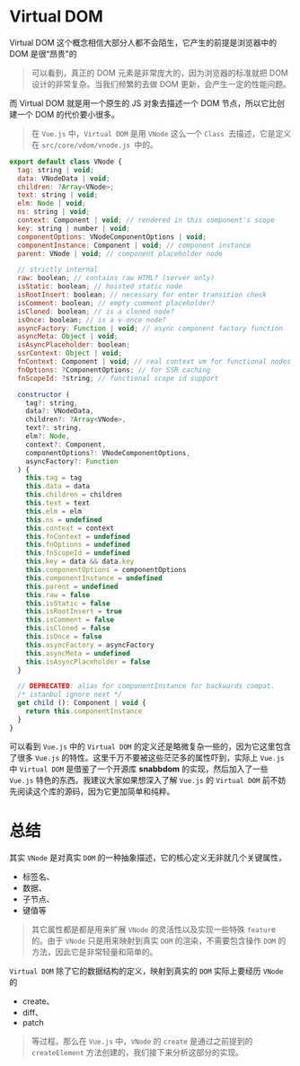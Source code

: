 # Virtual DOM
Virtual DOM 这个概念相信大部分人都不会陌生，它产生的前提是浏览器中的 DOM 是很“昂贵"的

>可以看到，真正的 DOM 元素是非常庞大的，因为浏览器的标准就把 DOM 设计的非常复杂。当我们频繁的去做 DOM 更新，会产生一定的性能问题。

而 Virtual DOM 就是用一个原生的 JS 对象去描述一个 DOM 节点，所以它比创建一个 DOM 的代价要小很多。
>在 `Vue.js` 中，`Virtual DOM` 是用 `VNode` 这么一个 `Class `去描述，它是定义在 `src/core/vdom/vnode.js `中的。


```js
export default class VNode {
  tag: string | void;
  data: VNodeData | void;
  children: ?Array<VNode>;
  text: string | void;
  elm: Node | void;
  ns: string | void;
  context: Component | void; // rendered in this component's scope
  key: string | number | void;
  componentOptions: VNodeComponentOptions | void;
  componentInstance: Component | void; // component instance
  parent: VNode | void; // component placeholder node

  // strictly internal
  raw: boolean; // contains raw HTML? (server only)
  isStatic: boolean; // hoisted static node
  isRootInsert: boolean; // necessary for enter transition check
  isComment: boolean; // empty comment placeholder?
  isCloned: boolean; // is a cloned node?
  isOnce: boolean; // is a v-once node?
  asyncFactory: Function | void; // async component factory function
  asyncMeta: Object | void;
  isAsyncPlaceholder: boolean;
  ssrContext: Object | void;
  fnContext: Component | void; // real context vm for functional nodes
  fnOptions: ?ComponentOptions; // for SSR caching
  fnScopeId: ?string; // functional scope id support

  constructor (
    tag?: string,
    data?: VNodeData,
    children?: ?Array<VNode>,
    text?: string,
    elm?: Node,
    context?: Component,
    componentOptions?: VNodeComponentOptions,
    asyncFactory?: Function
  ) {
    this.tag = tag
    this.data = data
    this.children = children
    this.text = text
    this.elm = elm
    this.ns = undefined
    this.context = context
    this.fnContext = undefined
    this.fnOptions = undefined
    this.fnScopeId = undefined
    this.key = data && data.key
    this.componentOptions = componentOptions
    this.componentInstance = undefined
    this.parent = undefined
    this.raw = false
    this.isStatic = false
    this.isRootInsert = true
    this.isComment = false
    this.isCloned = false
    this.isOnce = false
    this.asyncFactory = asyncFactory
    this.asyncMeta = undefined
    this.isAsyncPlaceholder = false
  }

  // DEPRECATED: alias for componentInstance for backwards compat.
  /* istanbul ignore next */
  get child (): Component | void {
    return this.componentInstance
  }
}
```

可以看到 `Vue.js` 中的 `Virtual DOM` 的定义还是略微复杂一些的，因为它这里包含了很多 `Vue.js` 的特性。这里千万不要被这些茫茫多的属性吓到，实际上 `Vue.js` 中 `Virtual DOM` 是借鉴了一个开源库 **snabbdom** 的实现，然后加入了一些 `Vue.js` 特色的东西。我建议大家如果想深入了解 `Vue.js` 的 `Virtual DOM` 前不妨先阅读这个库的源码，因为它更加简单和纯粹。

# 总结
其实 `VNode` 是对真实 `DOM` 的一种抽象描述，它的核心定义无非就几个关键属性，
* 标签名、
* 数据、
* 子节点、
* 键值等

>其它属性都是都是用来扩展 `VNode` 的灵活性以及实现一些特殊 `featur`e 的。由于 `VNode` 只是用来映射到真实 `DOM` 的渲染，不需要包含操作 `DOM` 的方法，因此它是非常轻量和简单的。

`Virtual DOM` 除了它的数据结构的定义，映射到真实的 `DOM` 实际上要经历 `VNode` 的
*  create、
* diff、
* patch 

>等过程。那么在 `Vue.js` 中，`VNode` 的 `create` 是通过之前提到的 `createElement` 方法创建的，我们接下来分析这部分的实现。

